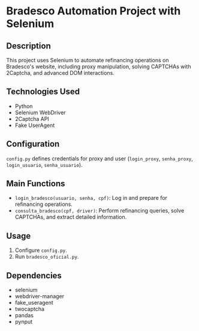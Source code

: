 # Bradesco Automation Project with Selenium

## Description
This project uses Selenium to automate refinancing operations on Bradesco's website, including proxy manipulation, solving CAPTCHAs with 2Captcha, and advanced DOM interactions.

## Technologies Used
- Python
- Selenium WebDriver
- 2Captcha API
- Fake UserAgent

## Configuration
`config.py` defines credentials for proxy and user (`login_proxy`, `senha_proxy`, `login_usuario`, `senha_usuario`).

## Main Functions
- `login_bradesco(usuario, senha, cpf)`: Log in and prepare for refinancing operations.
- `consulta_bradesco(cpf, driver)`: Perform refinancing queries, solve CAPTCHAs, and extract detailed information.

## Usage
1. Configure `config.py`.
2. Run `bradesco_oficial.py`.

## Dependencies
- selenium
- webdriver-manager
- fake_useragent
- twocaptcha
- pandas
- pynput
